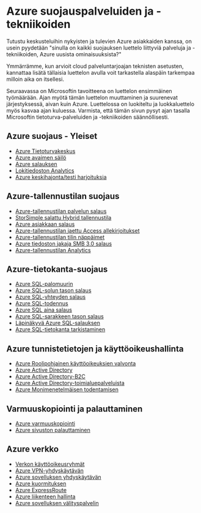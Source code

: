 <properties
   pageTitle="Azure suojauspalveluiden ja -tekniikoiden | Microsoft Azure"
   description="Tässä artikkelissa Azure suojaus-palveluiden ja -tekniikoiden curated luettelo."
   services="security"
   documentationCenter="na"
   authors="TomShinder"
   manager="StevenPo"
   editor="TomSh"/>

<tags
   ms.service="security"
   ms.devlang="na"
   ms.topic="article"
   ms.tgt_pltfrm="na"
   ms.workload="na"
   ms.date="08/09/2016"
   ms.author="yurid"/>

# <a name="azure-security-services-and-technologies"></a>Azure suojauspalveluiden ja -tekniikoiden

Tutustu keskusteluihin nykyisten ja tulevien Azure asiakkaiden kanssa, on usein pyydetään "sinulla on kaikki suojauksen luettelo liittyviä palveluja ja -tekniikoiden, Azure uusista ominaisuuksista?"
 
Ymmärrämme, kun arvioit cloud palveluntarjoajan teknisten asetusten, kannattaa lisätä tällaisia luettelon avulla voit tarkastella alaspäin tarkempaa milloin aika on itsellesi.

Seuraavassa on Microsoftin tavoitteena on luettelon ensimmäinen työmäärään. Ajan myötä tämän luettelon muuttaminen ja suurenevat järjestyksessä, aivan kuin Azure. Luettelossa on luokiteltu ja luokkaluettelo myös kasvaa ajan kuluessa. Varmista, että tämän sivun pysyt ajan tasalla Microsoftin tietoturva-palveluiden ja -tekniikoiden säännöllisesti. 

## <a name="azure-security---general"></a>Azure suojaus - Yleiset
- [Azure Tietoturvakeskus](https://azure.microsoft.com/documentation/services/security-center/)
- [Azure avaimen säilö](https://azure.microsoft.com/documentation/services/key-vault/)
- [Azure salauksen](azure-security-disk-encryption.md)
- [Lokitiedoston Analytics](../log-analytics/log-analytics-overview.md)
- [Azure keskihajonta/testi harjoituksia](https://azure.microsoft.com/documentation/services/devtest-lab/)

## <a name="azure-storage-security"></a>Azure-tallennustilan suojaus
- [Azure-tallennustilan palvelun salaus](../storage/storage-service-encryption.md)
- [StorSimple salattu Hybrid tallennustila](https://azure.microsoft.com/documentation/services/storsimple/)
- [Azure asiakkaan salaus](../storage/storage-client-side-encryption.md)
- [Azure-tallennustilan jaettu Access allekirjoitukset](../storage/storage-dotnet-shared-access-signature-part-1.md)
- [Azure-tallennustilan tilin näppäimet](../storage/storage-create-storage-account.md)
- [Azure tiedoston jakaja SMB 3.0 salaus](../storage/storage-dotnet-how-to-use-files.md)
- [Azure-tallennustilan Analytics](https://msdn.microsoft.com/library/hh343270.aspx)

## <a name="azure-database-security"></a>Azure-tietokanta-suojaus
- [Azure SQL-palomuurin](../sql-database/sql-database-firewall-configure.md)
- [Azure SQL-solun tason salaus](https://blogs.msdn.microsoft.com/sqlsecurity/2015/05/12/recommendations-for-using-cell-level-encryption-in-azure-sql-database/)
- [Azure SQL-yhteyden salaus](../sql-database/sql-database-security-guidelines.md)
- [Azure SQL-todennus](../sql-database/sql-database-security-guidelines.md)
- [Azure SQL aina salaus](https://msdn.microsoft.com/library/mt163865.aspx)
- [Azure SQL-sarakkeen tason salaus](https://msdn.microsoft.com/library/ms179331.aspx)
- [Läpinäkyvä Azure SQL-salauksen](https://msdn.microsoft.com/library/dn948096.aspx)
- [Azure SQL-tietokanta tarkistaminen](../sql-database/sql-database-auditing-get-started.md)

## <a name="azure-identity-and-access-management"></a>Azure tunnistetietojen ja käyttöoikeushallinta
- [Azure Roolipohjainen käyttöoikeuksien valvonta](../active-directory/role-based-access-control-configure.md)
- [Azure Active Directory](../active-directory/active-directory-whatis.md)
- [Azure Active Directory-B2C](../active-directory-b2c/active-directory-b2c-get-started.md)
- [Azure Active Directory-toimialuepalveluista](https://azure.microsoft.com/documentation/services/active-directory-ds/)
- [Azure Monimenetelmäisen todentamisen](../multi-factor-authentication/multi-factor-authentication.md)

## <a name="backup-and-disaster-recovery"></a>Varmuuskopiointi ja palauttaminen
- [Azure varmuuskopiointi](https://azure.microsoft.com/documentation/services/backup/)
- [Azure sivuston palauttaminen](https://azure.microsoft.com/documentation/services/site-recovery/)

## <a name="azure-networking"></a>Azure verkko
- [Verkon käyttöoikeusryhmät](../virtual-network/virtual-networks-nsg.md)
- [Azure VPN-yhdyskäytävän](../vpn-gateway/vpn-gateway-about-vpngateways.md)
- [Azure sovelluksen yhdyskäytävän](../application-gateway/application-gateway-introduction.md)
- [Azure kuormituksen](../load-balancer/load-balancer-overview.md)
- [Azure ExpressRoute](../expressroute/expressroute-introduction.md)
- [Azure liikenteen hallinta](../traffic-manager/traffic-manager-overview.md)
- [Azure sovelluksen välityspalvelin](../active-directory/active-directory-application-proxy-enable.md)
